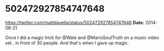 # 502472927854747648
https://twitter.com/mattdavella/status/502472927854747648
**Date:** 2014-08-21

Once I did a magic trick for @Wale and @MarioSoulTruth on a music video set.. in front of 30 people. And that's when I gave up magic.
